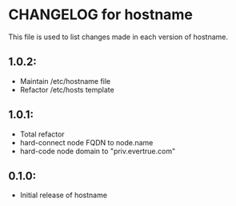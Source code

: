 # CHANGELOG for hostname

This file is used to list changes made in each version of hostname.

## 1.0.2:

* Maintain /etc/hostname file
* Refactor /etc/hosts template

## 1.0.1:

* Total refactor
* hard-connect node FQDN to node.name
* hard-code node domain to "priv.evertrue.com"

## 0.1.0:

* Initial release of hostname
